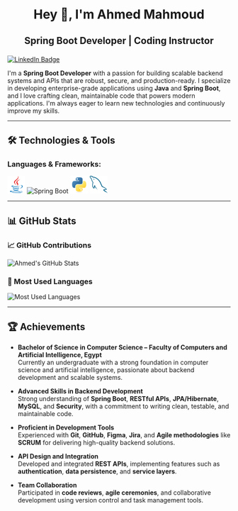 # <p align="center">Hey 👋, I'm Ahmed Mahmoud</p>

## <p align="center">Spring Boot Developer | Coding Instructor</p>

[![LinkedIn Badge](https://img.shields.io/badge/LinkedIn-Ahmed%20Mahmoud-blue?style=flat&logo=linkedin&logoColor=white)](https://www.linkedin.com/in/ahmed-mahmoud-239990223)

I'm a **Spring Boot Developer** with a passion for building scalable backend systems and APIs that are robust, secure, and production-ready. I specialize in developing enterprise-grade applications using **Java** and **Spring Boot**, and I love crafting clean, maintainable code that powers modern applications. I'm always eager to learn new technologies and continuously improve my skills.

---

## 🛠️ Technologies & Tools

### Languages & Frameworks:
<p align="start">
  <img src="https://raw.githubusercontent.com/devicons/devicon/master/icons/java/java-original.svg" alt="Java" width="40" height="40" />
  <img src="https://www.vectorlogo.zone/logos/springio/springio-icon.svg" alt="Spring Boot" width="40" height="40" />
  <img src="https://raw.githubusercontent.com/devicons/devicon/master/icons/python/python-original.svg" alt="Python" width="40" height="40" />
  <img src="https://raw.githubusercontent.com/devicons/devicon/master/icons/mysql/mysql-original.svg" alt="MySQL" width="40" height="40" />
</p>


---

## 📊 GitHub Stats

### 📈 GitHub Contributions
![Ahmed's GitHub Stats](https://github-readme-stats.vercel.app/api?username=A7medmahmoud116&show_icons=true&count_private=true&theme=radical)

### 🌟 Most Used Languages
![Most Used Languages](https://github-readme-stats.vercel.app/api/top-langs/?username=A7medmahmoud116&layout=compact&theme=radical&hide=css,html)


---

## 🏆 Achievements

- **Bachelor of Science in Computer Science – Faculty of Computers and Artificial Intelligence, Egypt**  
  Currently an undergraduate with a strong foundation in computer science and artificial intelligence, passionate about backend development and scalable systems.

- **Advanced Skills in Backend Development**  
  Strong understanding of **Spring Boot**, **RESTful APIs**, **JPA/Hibernate**, **MySQL**, and **Security**, with a commitment to writing clean, testable, and maintainable code.

- **Proficient in Development Tools**  
  Experienced with **Git**, **GitHub**, **Figma**, **Jira**, and **Agile methodologies** like **SCRUM** for delivering high-quality backend solutions.

- **API Design and Integration**  
  Developed and integrated **REST APIs**, implementing features such as **authentication**, **data persistence**, and **service layers**.

- **Team Collaboration**  
  Participated in **code reviews**, **agile ceremonies**, and collaborative development using version control and task management tools.
